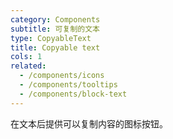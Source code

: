 ```yaml
---
category: Components
subtitle: 可复制的文本
type: CopyableText
title: Copyable text
cols: 1
related:
  - /components/icons
  - /components/tooltips
  - /components/block-text
---
```


在文本后提供可以复制内容的图标按钮。
